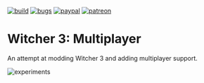 [![build](https://img.shields.io/github/actions/workflow/status/momo5502/w3m/build.yml?branch=main&label=Build&logo=github)](https://github.com/momo5502/w3m/actions)
[![bugs](https://img.shields.io/github/issues/momo5502/w3m/bug?label=Bugs)](https://github.com/momo5502/w3m/issues?q=is%3Aissue+is%3Aopen+label%3Abug)
[![paypal](https://img.shields.io/badge/PayPal-support-blue.svg?logo=paypal)](https://paypal.me/momo5502)
[![patreon](https://img.shields.io/badge/Patreon-support-red.svg?logo=patreon)](https://www.patreon.com/SnekLabs)

# Witcher 3: Multiplayer

An attempt at modding Witcher 3 and adding multiplayer support.  

![experiments](https://momo5502.com/random/w3m.png "W3x Experiments")
